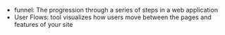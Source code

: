 - funnel: The progression through a series of steps in a web application
- User Flows:  tool visualizes how users move between the pages and features of your site